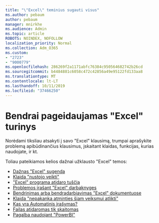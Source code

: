 ```yaml
---
title: "\"Excel\" teminius sugauti visus"
ms.author: pebaum
author: pebaum
manager: mnirkhe
ms.audience: Admin
ms.topic: article
ROBOTS: NOINDEX, NOFOLLOW
localization_priority: Normal
ms.collection: Adm_O365
ms.custom:
- "2723"
- "9000779"
ms.openlocfilehash: 286269f2a1171abfc76384c950564682742b26cd
ms.sourcegitcommit: b4484881c6058c472c42856a49e95122fd133aa8
ms.translationtype: MT
ms.contentlocale: lt-LT
ms.lasthandoff: 10/11/2019
ms.locfileid: "37466250"
---
```

# <a name="commonly-requested-content-for-excel"></a>Bendrai pageidaujamas "Excel" turinys

Norėdami tiksliau atsakyti į savo "Excel" klausimą, trumpai aprašykite problemą apibūdinančius klausimus, įskaitant klaidas, funkcijas, kurias naudojate, ir kt. 

Toliau pateikiamos kelios dažnai užklausto "Excel" temos:

- [Dažnas "Excel" sugenda](https://support.office.com/article/Excel-not-responding-hangs-freezes-or-stops-working-37E7D3C9-9E84-40BF-A805-4CA6853A1FF4)
- [Klaida "nustojo veikti"](https://support.office.com/client/52bd7985-4e99-4a35-84c8-2d9b8301a2fa)
- ["Excel" programa atidaro tuščią](https://docs.microsoft.com/office/troubleshoot/excel/excel-opens-blank)
- [Problemos įrašant "Excel" darbaknyges](https://docs.microsoft.com/office/troubleshoot/excel/issue-when-save-excel-workbooks)
- [Bendrinimas arba bendradarbiavimas "Excel" dokumentuose](https://support.office.com/article/7152aa8b-b791-414c-a3bb-3024e46fb104)
- [Klaida "nepakanka atminties šiam veiksmui atlikti"](https://docs.microsoft.com/office/troubleshoot/excel/available-resources-errors)
- [Kas yra Automatinis įrašymas?](https://support.office.com/article/6d6bd723-ebfd-4e40-b5f6-ae6e8088f7a5)
- [Failas atidaromas tik skaitomas](https://support.office.com/article/why-did-my-file-open-read-only-3ab4b792-da50-4b38-8628-14c64e1f1d15)
- [Pagalba naudojant "PowerBI"](https://powerbi.microsoft.com/en-us/support/)